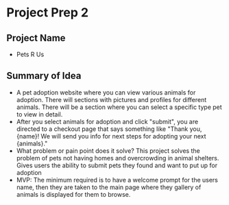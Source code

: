 # Project Prep 2


## Project Name 
 - Pets R Us

## Summary of Idea
- A pet adoption website where you can view various animals for adoption. There will sections with pictures and profiles for different animals. There will be a section where you can select a specific type pet to view in detail.
- After you select animals for adoption and click "submit", you are directed to a checkout page that says something like "Thank you, {name}! We will send you info for next steps for adopting your next {animals}."
- What problem or pain point does it solve? This project solves the problem of pets not having homes and overcrowding in animal shelters. Gives users the ability to submit pets they found and want to put up for adoption
- MVP: The minimum required is to have a welcome prompt for the users name, then they are taken to the main page where they gallery of animals is displayed for them to browse.


